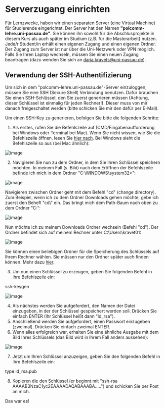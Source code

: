 # Serverzugang einrichten

Für Lernzwecke, haben wir einen separaten Server (eine Virtual Machine) für Studierende eingerichtet. Der Server hat den Namen **"polcomm-lehre.uni-passau.de"**. Sie können ihn sowohl für die Abschlusprojekte in diesem Kurs als auch später im Studium (z.B. für die Masterarbeit) nutzen. Jede/r Student/in erhält einen eigenen Zugang und einen eigenen Ordner. Der Zugang zum Server ist nur über die Uni-Netzwerk oder VPN möglich. Falls Sie Ihren Laptop wechseln, müssen Sie einen neuen Zugang beantragen (dazu wenden Sie sich an daria.kravets@uni-passau.de).  

## Verwendung der SSH-Authentifizierung

Um sich in dem "polcomm-lehre.uni-passau.de"-Server einzuloggen, müssen Sie eine SSH (Secure Shell) Verbindung benutzen. Dafür brauchen Sie einen SSH-Schlüssel, den Sie zuerst generieren müssen (Achtung, dieser Schlüssel ist einmalig für jeden Rechner!). Dieser muss von mir danach freigeschaltet werden (bitte schicken Sie mir den dafür per E-Mail). 

Um einen SSH-Key zu generieren, befolgen Sie bitte die folgenden Schritte: 

1. Als erstes, rufen Sie die Befehlszeile auf (CMD/Eingabenaufforderung bei Windows oder Terminal bei Mac). Wenn Sie nicht wissen, wie Sie die Befehlszeile öffnen, lesen Sie [hier nach](https://www.lifewire.com/how-to-open-command-prompt-2618089). Bei Windows sieht die Befehlszeile so aus (bei Mac ähnlich): 

![image](https://user-images.githubusercontent.com/17723168/212761805-b3ee91d7-a07a-4cb2-bbbc-c7e7b677bcd1.png)


2. Navigieren Sie nun zu dem Ordner, in dem Sie Ihren Schlüssel speichern möchten. In meinem Fall (s. Bild) nach dem Eröffnen der Befehlszeile befinde ich mich in dem Ordner "C:\WINDOWS\system32>": 

![image](https://user-images.githubusercontent.com/17723168/212762327-f4df1f26-6568-49e2-ac60-a015a2bc08f7.png)

 Navigieren zwischen Ordner geht mit dem Befehl "cd" (change directory). Zum Beispiel, wenn ich zu dem Ordner Downloads gehen möchte, gebe ich zuerst den Behefl "cd\\\"
 ein. Das bringt mich dem Path-Baum nach oben zu dem Ordner "C:\": 
 
 ![image](https://user-images.githubusercontent.com/17723168/212763157-b1137dcf-13f6-4cc4-ada2-02d4887d1cba.png)

Nun möchte ich zu meinem Downloads Ordner wechseln (Befehl "cd"). Der Ordner befindet sich auf meinem Rechner unter C:\Users\kravet01\: 

![image](https://user-images.githubusercontent.com/17723168/212763445-d68fae4b-4e33-43ae-9f68-bdab049d88fe.png)

Sie können einen beliebigen Ordner für die Speicherung des Schlüssels auf Ihrem Rechner wählen. Sie müssen nur den Ordner später auch finden können. Mehr dazu [hier](https://www.digitalcitizen.life/command-prompt-how-use-basic-commands/). 

3. Um nun einen Schlüssel zu erzeugen, geben Sie folgenden Befehl in Ihre Befehlszeile ein:

ssh-keygen

![image](https://user-images.githubusercontent.com/17723168/212763774-aa3fad06-dc48-4414-a1aa-3d879dac975f.png)


4. Als nächstes werden Sie aufgefordert, den Namen der Datei einzugeben, in der der Schlüssel gespeichert werden soll. Drücken Sie einfach ENTER (Ihr Schlüssel heißt dann "id_rsa").
5. Anschließend werden Sie aufgefordert, einen Passwort einzugeben (zweimal). Drücken Sie einfach zweimal ENTER.
6. Wenn alles erfolgreich war, erhalten Sie eine ähnliche Ausgabe mit dem Bild Ihres Schlüssels (das Bild wird in Ihrem Fall anders aussehen): 

![image](https://user-images.githubusercontent.com/17723168/212764621-c8859a47-0e31-435d-abfc-88af3e01b41d.png)

7. Jetzt um Ihren Schlüssel anzuzeigen, geben Sie den folgenden Befehl in Ihre Befehlszeile ein: 

type id_rsa.pub

8. Kopieren die den Schlüssel (er beginnt mit "ssh-rsa AAAAB3NzaC1yc2EAAAADAQABAAABA.....") und schicken Sie per Post an mich. 


Das war es!

